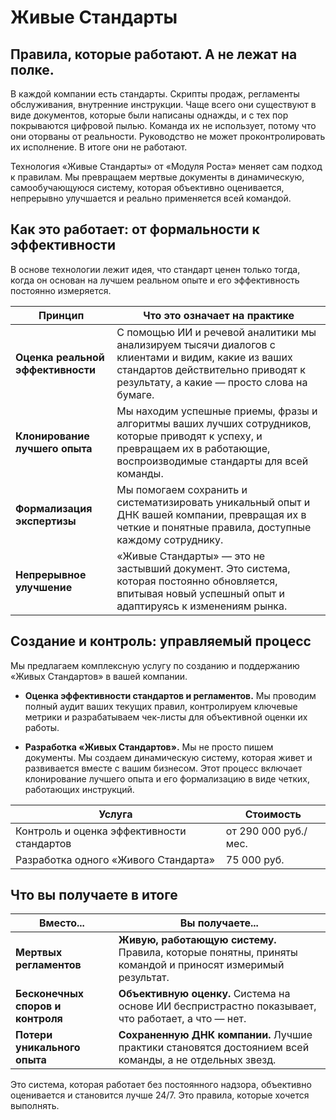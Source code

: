 # Живые Стандарты

## Правила, которые работают. А не лежат на полке.

В каждой компании есть стандарты. Скрипты продаж, регламенты обслуживания, внутренние инструкции. Чаще всего они существуют в виде документов, которые были написаны однажды, и с тех пор покрываются цифровой пылью. Команда их не использует, потому что они оторваны от реальности. Руководство не может проконтролировать их исполнение. В итоге они не работают.

Технология «Живые Стандарты» от «Модуля Роста» меняет сам подход к правилам. Мы превращаем мертвые документы в динамическую, самообучающуюся систему, которая объективно оценивается, непрерывно улучшается и реально применяется всей командой.

## Как это работает: от формальности к эффективности

В основе технологии лежит идея, что стандарт ценен только тогда, когда он основан на лучшем реальном опыте и его эффективность постоянно измеряется.

|Принцип|Что это означает на практике|
|---|---|
|**Оценка реальной эффективности**|С помощью ИИ и речевой аналитики мы анализируем тысячи диалогов с клиентами и видим, какие из ваших стандартов действительно приводят к результату, а какие — просто слова на бумаге.|
|**Клонирование лучшего опыта**|Мы находим успешные приемы, фразы и алгоритмы ваших лучших сотрудников, которые приводят к успеху, и превращаем их в работающие, воспроизводимые стандарты для всей команды.|
|**Формализация экспертизы**|Мы помогаем сохранить и систематизировать уникальный опыт и ДНК вашей компании, превращая их в четкие и понятные правила, доступные каждому сотруднику.|
|**Непрерывное улучшение**|«Живые Стандарты» — это не застывший документ. Это система, которая постоянно обновляется, впитывая новый успешный опыт и адаптируясь к изменениям рынка.|

## Создание и контроль: управляемый процесс

Мы предлагаем комплексную услугу по созданию и поддержанию «Живых Стандартов» в вашей компании.

- **Оценка эффективности стандартов и регламентов.** Мы проводим полный аудит ваших текущих правил, контролируем ключевые метрики и разрабатываем чек-листы для объективной оценки их работы.
    
- **Разработка «Живых Стандартов».** Мы не просто пишем документы. Мы создаем динамическую систему, которая живет и развивается вместе с вашим бизнесом. Этот процесс включает клонирование лучшего опыта и его формализацию в виде четких, работающих инструкций.
    

|Услуга|Стоимость|
|---|---|
|Контроль и оценка эффективности стандартов|от 290 000 руб./мес.|
|Разработка одного «Живого Стандарта»|75 000 руб.|

## Что вы получаете в итоге

|Вместо...|Вы получаете...|
|---|---|
|**Мертвых регламентов**|**Живую, работающую систему.** Правила, которые понятны, приняты командой и приносят измеримый результат.|
|**Бесконечных споров и контроля**|**Объективную оценку.** Система на основе ИИ беспристрастно показывает, что работает, а что — нет.|
|**Потери уникального опыта**|**Сохраненную ДНК компании.** Лучшие практики становятся достоянием всей команды, а не отдельных звезд.|

Это система, которая работает без постоянного надзора, объективно оценивается и становится лучше 24/7. Это правила, которые хочется выполнять.
